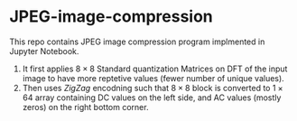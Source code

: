 # JPEG-image-compression
This repo contains JPEG image compression program implmented in Jupyter Notebook. 

1. It first applies $8 \times 8$ Standard quantization Matrices on DFT of the input image to have more reptetive
values (fewer number of unique values).
2. Then uses _ZigZag_ encodning such that $8\times8$ block is converted to $1\times64$ array containing DC values on the left side, and AC values (mostly zeros) on the right bottom corner.

